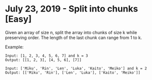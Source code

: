 # July 23, 2019 - Split into chunks [Easy]

Given an array of size n, split the array into chunks of size k while 
preserving order. The length of the last chunk can range from 1 to k.

Example:
```
Input: [1, 2, 3, 4, 5, 6, 7] and k = 3
Output: [[1, 2, 3], [4, 5, 6], [7]]

Input: ['Miku', 'Rin', 'Len', 'Luka', 'Kaito', 'Meiko'] and k = 2
Output: [['Miku', 'Rin'], ['Len', 'Luka'], ['Kaito', 'Meiko']]
```

